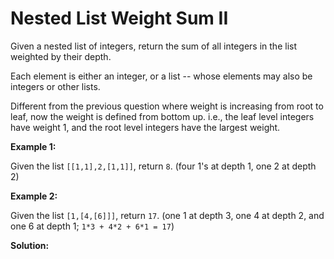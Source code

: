# Nested List Weight Sum II

Given a nested list of integers, return the sum of all integers in the list weighted by their depth.

Each element is either an integer, or a list -- whose elements may also be integers or other lists.

Different from the previous question where weight is increasing from root to leaf, now the weight is defined from bottom up. i.e., the leaf level integers have weight 1, and the root level integers have the largest weight.

**Example 1:**

Given the list `[[1,1],2,[1,1]]`, return `8`. (four 1's at depth 1, one 2 at depth 2)

**Example 2:**

Given the list `[1,[4,[6]]]`, return `17`. (one 1 at depth 3, one 4 at depth 2, and one 6 at depth 1; `1*3 + 4*2 + 6*1 = 17`)

**Solution:**
```java

```